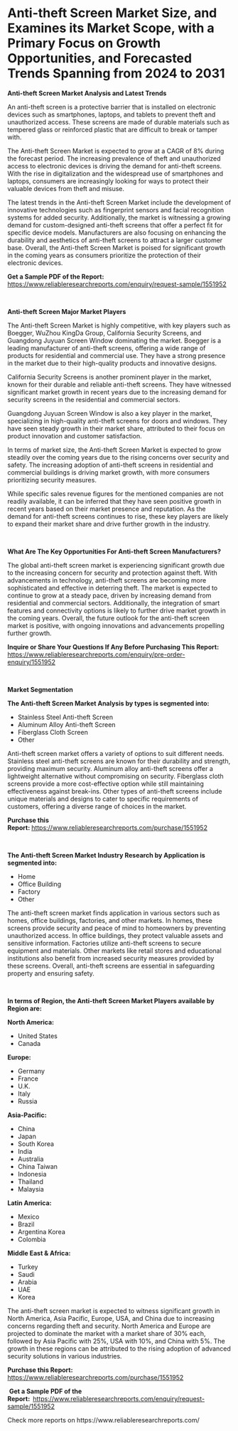<p><h1>Anti-theft Screen Market Size, and Examines its Market Scope, with a Primary Focus on Growth Opportunities, and Forecasted Trends Spanning from 2024 to 2031</h1></p><p><strong>Anti-theft Screen Market Analysis and Latest Trends</strong></p>
<p><p>An anti-theft screen is a protective barrier that is installed on electronic devices such as smartphones, laptops, and tablets to prevent theft and unauthorized access. These screens are made of durable materials such as tempered glass or reinforced plastic that are difficult to break or tamper with.</p><p>The Anti-theft Screen Market is expected to grow at a CAGR of 8% during the forecast period. The increasing prevalence of theft and unauthorized access to electronic devices is driving the demand for anti-theft screens. With the rise in digitalization and the widespread use of smartphones and laptops, consumers are increasingly looking for ways to protect their valuable devices from theft and misuse.</p><p>The latest trends in the Anti-theft Screen Market include the development of innovative technologies such as fingerprint sensors and facial recognition systems for added security. Additionally, the market is witnessing a growing demand for custom-designed anti-theft screens that offer a perfect fit for specific device models. Manufacturers are also focusing on enhancing the durability and aesthetics of anti-theft screens to attract a larger customer base. Overall, the Anti-theft Screen Market is poised for significant growth in the coming years as consumers prioritize the protection of their electronic devices.</p></p>
<p><strong>Get a Sample PDF of the Report:&nbsp;</strong> <a href="https://www.reliableresearchreports.com/enquiry/request-sample/1551952">https://www.reliableresearchreports.com/enquiry/request-sample/1551952</a></p>
<p>&nbsp;</p>
<p><strong>Anti-theft Screen Major Market Players</strong></p>
<p><p>The Anti-theft Screen Market is highly competitive, with key players such as Boegger, WuZhou KingDa Group, California Security Screens, and Guangdong Juyuan Screen Window dominating the market. Boegger is a leading manufacturer of anti-theft screens, offering a wide range of products for residential and commercial use. They have a strong presence in the market due to their high-quality products and innovative designs.</p><p>California Security Screens is another prominent player in the market, known for their durable and reliable anti-theft screens. They have witnessed significant market growth in recent years due to the increasing demand for security screens in the residential and commercial sectors.</p><p>Guangdong Juyuan Screen Window is also a key player in the market, specializing in high-quality anti-theft screens for doors and windows. They have seen steady growth in their market share, attributed to their focus on product innovation and customer satisfaction.</p><p>In terms of market size, the Anti-theft Screen Market is expected to grow steadily over the coming years due to the rising concerns over security and safety. The increasing adoption of anti-theft screens in residential and commercial buildings is driving market growth, with more consumers prioritizing security measures.</p><p>While specific sales revenue figures for the mentioned companies are not readily available, it can be inferred that they have seen positive growth in recent years based on their market presence and reputation. As the demand for anti-theft screens continues to rise, these key players are likely to expand their market share and drive further growth in the industry.</p></p>
<p>&nbsp;</p>
<p><strong>What Are The Key Opportunities For Anti-theft Screen Manufacturers?</strong></p>
<p><p>The global anti-theft screen market is experiencing significant growth due to the increasing concern for security and protection against theft. With advancements in technology, anti-theft screens are becoming more sophisticated and effective in deterring theft. The market is expected to continue to grow at a steady pace, driven by increasing demand from residential and commercial sectors. Additionally, the integration of smart features and connectivity options is likely to further drive market growth in the coming years. Overall, the future outlook for the anti-theft screen market is positive, with ongoing innovations and advancements propelling further growth.</p></p>
<p><strong>Inquire or Share Your Questions If Any Before Purchasing This Report:</strong> <a href="https://www.reliableresearchreports.com/enquiry/pre-order-enquiry/1551952">https://www.reliableresearchreports.com/enquiry/pre-order-enquiry/1551952</a></p>
<p>&nbsp;</p>
<p><strong>Market Segmentation</strong></p>
<p><strong>The Anti-theft Screen Market Analysis by types is segmented into:</strong></p>
<p><ul><li>Stainless Steel Anti-theft Screen</li><li>Aluminum Alloy Anti-theft Screen</li><li>Fiberglass Cloth Screen</li><li>Other</li></ul></p>
<p><p>Anti-theft screen market offers a variety of options to suit different needs. Stainless steel anti-theft screens are known for their durability and strength, providing maximum security. Aluminum alloy anti-theft screens offer a lightweight alternative without compromising on security. Fiberglass cloth screens provide a more cost-effective option while still maintaining effectiveness against break-ins. Other types of anti-theft screens include unique materials and designs to cater to specific requirements of customers, offering a diverse range of choices in the market.</p></p>
<p><strong>Purchase this Report:&nbsp;</strong><a href="https://www.reliableresearchreports.com/purchase/1551952">https://www.reliableresearchreports.com/purchase/1551952</a></p>
<p>&nbsp;</p>
<p><strong>The Anti-theft Screen Market Industry Research by Application is segmented into:</strong></p>
<p><ul><li>Home</li><li>Office Building</li><li>Factory</li><li>Other</li></ul></p>
<p><p>The anti-theft screen market finds application in various sectors such as homes, office buildings, factories, and other markets. In homes, these screens provide security and peace of mind to homeowners by preventing unauthorized access. In office buildings, they protect valuable assets and sensitive information. Factories utilize anti-theft screens to secure equipment and materials. Other markets like retail stores and educational institutions also benefit from increased security measures provided by these screens. Overall, anti-theft screens are essential in safeguarding property and ensuring safety.</p></p>
<p>&nbsp;</p>
<p><strong>In terms of Region, the Anti-theft Screen Market Players available by Region are:</strong></p>
<p>
    <p> <strong> North America: </strong>
        <ul>
            <li>United States</li>
            <li>Canada</li>
        </ul>
        </p> 
    <p> <strong> Europe: </strong>
        <ul>
            <li>Germany</li>
            <li>France</li>
            <li>U.K.</li>
            <li>Italy</li>
            <li>Russia</li>
        </ul>
        </p> 
    <p> <strong> Asia-Pacific: </strong>
        <ul>
            <li>China</li>
            <li>Japan</li>
            <li>South Korea</li>
            <li>India</li>
            <li>Australia</li>
            <li>China Taiwan</li>
            <li>Indonesia</li>
            <li>Thailand</li>
            <li>Malaysia</li>
        </ul>
        </p> 
    <p> <strong> Latin America: </strong>
        <ul>
            <li>Mexico</li>
            <li>Brazil</li>
            <li>Argentina Korea</li>
            <li>Colombia</li>
        </ul>
        </p> 
    <p> <strong> Middle East & Africa: </strong>
        <ul>
            <li>Turkey</li>
            <li>Saudi</li>
            <li>Arabia</li>
            <li>UAE</li>
            <li>Korea</li>
        </ul>
    </p>
    </p>
<p><p>The anti-theft screen market is expected to witness significant growth in North America, Asia Pacific, Europe, USA, and China due to increasing concerns regarding theft and security. North America and Europe are projected to dominate the market with a market share of 30% each, followed by Asia Pacific with 25%, USA with 10%, and China with 5%. The growth in these regions can be attributed to the rising adoption of advanced security solutions in various industries.</p></p>
<p><strong>Purchase this Report: </strong><a href="https://www.reliableresearchreports.com/purchase/1551952">https://www.reliableresearchreports.com/purchase/1551952</a></p>
<p>&nbsp;<strong>Get a Sample PDF of the Report:&nbsp;&nbsp;</strong><a href="https://www.reliableresearchreports.com/enquiry/request-sample/1551952">https://www.reliableresearchreports.com/enquiry/request-sample/1551952</a></p>
<p><strong></strong></p>
<p>Check more reports on https://www.reliableresearchreports.com/</p>